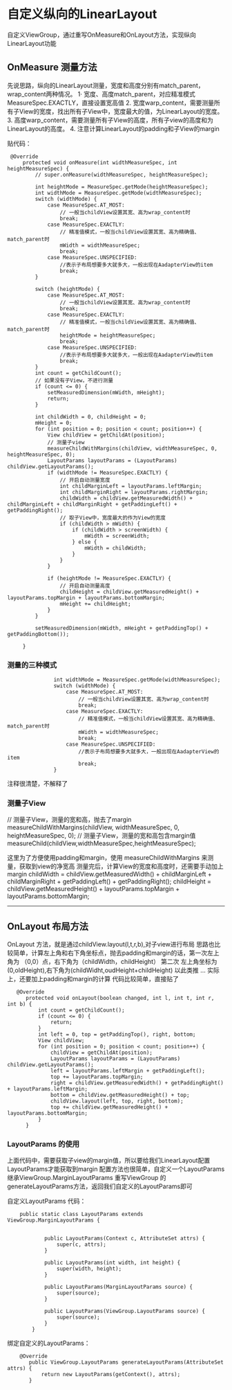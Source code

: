 # 自定义纵向的LinearLayout
自定义ViewGroup，通过重写OnMeasure和OnLayout方法，实现纵向LinearLayout功能
## OnMeasure 测量方法
先说思路，纵向的LinearLayout测量，宽度和高度分别有match_parent，wrap_content两种情况。
    1· 宽度、高度match_parent，对应精准模式 MeasureSpec.EXACTLY，直接设置宽高值
    2. 宽度warp_content，需要测量所有子View的宽度，找出所有子View中，宽度最大的值，为LinearLayout的宽度。
    3. 高度warp_content，需要测量所有子View的高度，所有子view的高度和为LinearLayout的高度。
    4. 注意计算LinearLayout的padding和子View的margin

 贴代码：
   ```
    @Override
        protected void onMeasure(int widthMeasureSpec, int heightMeasureSpec) {
            // super.onMeasure(widthMeasureSpec, heightMeasureSpec);

            int heightMode = MeasureSpec.getMode(heightMeasureSpec);
            int widthMode = MeasureSpec.getMode(widthMeasureSpec);
            switch (widthMode) {
                case MeasureSpec.AT_MOST:
                    // 一般当childView设置其宽、高为wrap_content时
                    break;
                case MeasureSpec.EXACTLY:
                    // 精准值模式，一般当childView设置其宽、高为精确值、match_parent时
                    mWidth = widthMeasureSpec;
                    break;
                case MeasureSpec.UNSPECIFIED:
                    //表示子布局想要多大就多大，一般出现在AadapterView的item
                    break;
            }

            switch (heightMode) {
                case MeasureSpec.AT_MOST:
                    // 一般当childView设置其宽、高为wrap_content时
                    break;
                case MeasureSpec.EXACTLY:
                    // 精准值模式，一般当childView设置其宽、高为精确值、match_parent时
                    heightMode = heightMeasureSpec;
                    break;
                case MeasureSpec.UNSPECIFIED:
                    //表示子布局想要多大就多大，一般出现在AadapterView的item
                    break;
            }
            int count = getChildCount();
            // 如果没有子View，不进行测量
            if (count <= 0) {
                setMeasuredDimension(mWidth, mHeight);
                return;
            }

            int childWidth = 0, childHeight = 0;
            mHeight = 0;
            for (int position = 0; position < count; position++) {
                View childView = getChildAt(position);
                // 测量子view
                measureChildWithMargins(childView, widthMeasureSpec, 0, heightMeasureSpec, 0);
                LayoutParams layoutParams = (LayoutParams) childView.getLayoutParams();
                if (widthMode != MeasureSpec.EXACTLY) {
                    // 开启自动测量宽度
                    int childMarginLeft = layoutParams.leftMargin;
                    int childMarginRight = layoutParams.rightMargin;
                    childWidth = childView.getMeasuredWidth() + childMarginLeft + childMarginRight + getPaddingLeft() + getPaddingRight();
                    // 取子View中，宽度最大的作为View的宽度
                    if (childWidth > mWidth) {
                        if (childWidth > screenWidth) {
                            mWidth = screenWidth;
                        } else {
                            mWidth = childWidth;
                        }
                    }
                }

                if (heightMode != MeasureSpec.EXACTLY) {
                    // 开启自动测量高度
                    childHeight = childView.getMeasuredHeight() + layoutParams.topMargin + layoutParams.bottomMargin;
                    mHeight += childHeight;
                }
            }

            setMeasuredDimension(mWidth, mHeight + getPaddingTop() + getPaddingBottom());

        }
   ```




###  测量的三种模式
 ```
                int widthMode = MeasureSpec.getMode(widthMeasureSpec);
                switch (widthMode) {
                    case MeasureSpec.AT_MOST:
                        // 一般当childView设置其宽、高为wrap_content时
                        break;
                    case MeasureSpec.EXACTLY:
                        // 精准值模式，一般当childView设置其宽、高为精确值、match_parent时
                        mWidth = widthMeasureSpec;
                        break;
                    case MeasureSpec.UNSPECIFIED:
                        //表示子布局想要多大就多大，一般出现在AadapterView的item
                        break;
                }
```
 注释很清楚，不解释了

### 测量子View
// 测量子View，测量的宽和高，抛去了margin
 measureChildWithMargins(childView, widthMeasureSpec, 0, heightMeasureSpec, 0);
 // 测量子View，测量的宽和高包含margin值
measureChild(childView,widthMeasureSpec,heightMeasureSpec);

这里为了方便使用padding和margin，使用 measureChildWithMargins 来测量，获取到view的净宽高
 测量完后，计算View的宽度和高度时，还需要手动加上margin
 childWidth = childView.getMeasuredWidth() + childMarginLeft + childMarginRight + getPaddingLeft() + getPaddingRight();
 childHeight = childView.getMeasuredHeight() + layoutParams.topMargin + layoutParams.bottomMargin;

---
## OnLayout  布局方法
OnLayout 方法，就是通过childView.layout(l,t,r,b),对子view进行布局
思路也比较简单，计算左上角和右下角坐标点，抛去padding和margin的话，第一次左上角为 （0,0）点，右下角为（childWidth，childHeight）
第二次 左上角坐标为(0,oldHeight),右下角为(childWidht,oudHeight+childHeight)
以此类推
 ...
 实际上，还要加上padding和margin的计算
 代码比较简单，直接贴了
  ```
     @Override
        protected void onLayout(boolean changed, int l, int t, int r, int b) {
            int count = getChildCount();
            if (count <= 0) {
                return;
            }
            int left = 0, top = getPaddingTop(), right, bottom;
            View childView;
            for (int position = 0; position < count; position++) {
                childView = getChildAt(position);
                LayoutParams layoutParams = (LayoutParams) childView.getLayoutParams();
                left = layoutParams.leftMargin + getPaddingLeft();
                top += layoutParams.topMargin;
                right = childView.getMeasuredWidth() + getPaddingRight() + layoutParams.leftMargin;
                bottom = childView.getMeasuredHeight() + top;
                childView.layout(left, top, right, bottom);
                top += childView.getMeasuredHeight() + layoutParams.bottomMargin;
            }
        }
```
### LayoutParams 的使用
上面代码中，需要获取子view的margin值，所以要给我们LinearLayout配置LayoutParams才能获取到margin
配置方法也很简单，自定义一个LayoutParams继承ViewGroup.MarginLayoutParams
重写ViewGroup 的generateLayoutParams方法，返回我们自定义的LayoutParams即可

自定义LayoutParams 代码：
```
    public static class LayoutParams extends ViewGroup.MarginLayoutParams {


            public LayoutParams(Context c, AttributeSet attrs) {
                super(c, attrs);
            }

            public LayoutParams(int width, int height) {
                super(width, height);
            }

            public LayoutParams(MarginLayoutParams source) {
                super(source);
            }

            public LayoutParams(ViewGroup.LayoutParams source) {
                super(source);
            }
        }
 ```
 绑定自定义的LayoutParams：
 ```
     @Override
        public ViewGroup.LayoutParams generateLayoutParams(AttributeSet attrs) {
            return new LayoutParams(getContext(), attrs);
        }
```





















